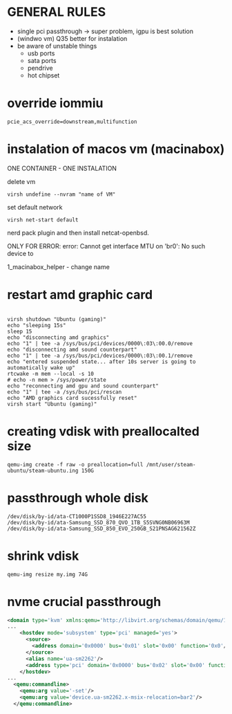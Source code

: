 # GENERAL RULES
 - single pci passthrough -> super problem, igpu is best solution
 - (windwo vm) Q35 better for instalation
 - be aware of unstable things
      - usb ports
      - sata ports
      - pendrive
      - hot chipset


# override iommiu
```
pcie_acs_override=downstream,multifunction 
```

# instalation of macos vm (macinabox)

ONE CONTAINER - ONE INSTALATION

delete vm
```
virsh undefine --nvram "name of VM"
```

set default network
```
virsh net-start default
```
nerd pack plugin and then install netcat-openbsd.


ONLY FOR ERROR: error: Cannot get interface MTU on 'br0': No such device
<source bridge='br0'/>
to 
<source bridge='virbr0'/>

1_macinabox_helper - change name


# restart amd graphic card

```

virsh shutdown "Ubuntu (gaming)"
echo "sleeping 15s"
sleep 15
echo "disconnecting amd graphics"
echo "1" | tee -a /sys/bus/pci/devices/0000\:03\:00.0/remove
echo "disconnecting amd sound counterpart"
echo "1" | tee -a /sys/bus/pci/devices/0000\:03\:00.1/remove
echo "entered suspended state... after 10s server is going to automatically wake up"
rtcwake -m mem --local -s 10
# echo -n mem > /sys/power/state
echo "reconnecting amd gpu and sound counterpart"
echo "1" | tee -a /sys/bus/pci/rescan
echo "AMD graphics card sucessfully reset"
virsh start "Ubuntu (gaming)"

```


# creating vdisk with preallocalted size

```
qemu-img create -f raw -o preallocation=full /mnt/user/steam-ubuntu/steam-ubuntu.ing 150G
```


# passthrough whole disk
```
/dev/disk/by-id/ata-CT1000P1SSD8_1946E227AC55
/dev/disk/by-id/ata-Samsung_SSD_870_QVO_1TB_S5SVNG0NB06963M
/dev/disk/by-id/ata-Samsung_SSD_850_EVO_250GB_S21PNSAG621562Z
```

# shrink vdisk
```
qemu-img resize my.img 74G

```

# nvme crucial passthrough
```xml
<domain type='kvm' xmlns:qemu='http://libvirt.org/schemas/domain/qemu/1.0'>
...
    <hostdev mode='subsystem' type='pci' managed='yes'>
      <source>
        <address domain='0x0000' bus='0x01' slot='0x00' function='0x0'/>
      </source>
      <alias name='ua-sm2262'/> 
      <address type='pci' domain='0x0000' bus='0x02' slot='0x00' function='0x0'/>
    </hostdev>
...
  <qemu:commandline>
    <qemu:arg value='-set'/>
    <qemu:arg value='device.ua-sm2262.x-msix-relocation=bar2'/>
  </qemu:commandline>
```

